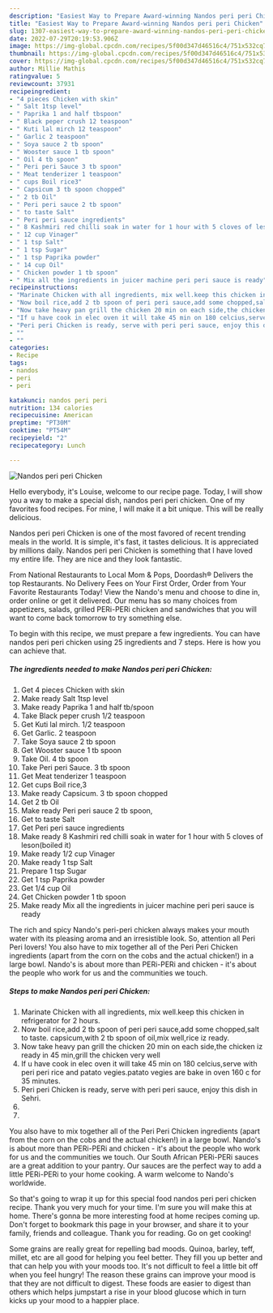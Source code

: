 ```yaml
---
description: "Easiest Way to Prepare Award-winning Nandos peri peri Chicken"
title: "Easiest Way to Prepare Award-winning Nandos peri peri Chicken"
slug: 1307-easiest-way-to-prepare-award-winning-nandos-peri-peri-chicken
date: 2022-07-29T20:19:53.906Z
image: https://img-global.cpcdn.com/recipes/5f00d347d46516c4/751x532cq70/nandos-peri-peri-chicken-recipe-main-photo.jpg
thumbnail: https://img-global.cpcdn.com/recipes/5f00d347d46516c4/751x532cq70/nandos-peri-peri-chicken-recipe-main-photo.jpg
cover: https://img-global.cpcdn.com/recipes/5f00d347d46516c4/751x532cq70/nandos-peri-peri-chicken-recipe-main-photo.jpg
author: Millie Mathis
ratingvalue: 5
reviewcount: 37931
recipeingredient:
- "4 pieces Chicken with skin"
- " Salt 1tsp level"
- " Paprika 1 and half tbspoon"
- " Black peper crush 12 teaspoon"
- " Kuti lal mirch 12 teaspoon"
- " Garlic 2 teaspoon"
- " Soya sauce 2 tb spoon"
- " Wooster sauce 1 tb spoon"
- " Oil 4 tb spoon"
- " Peri peri Sauce 3 tb spoon"
- " Meat tenderizer 1 teaspoon"
- " cups Boil rice3"
- " Capsicum 3 tb spoon chopped"
- " 2 tb Oil"
- " Peri peri sauce 2 tb spoon"
- " to taste Salt"
- " Peri peri sauce ingredients"
- " 8 Kashmiri red chilli soak in water for 1 hour with 5 cloves of lesonboiled it"
- " 12 cup Vinager"
- " 1 tsp Salt"
- " 1 tsp Sugar"
- " 1 tsp Paprika powder"
- " 14 cup Oil"
- " Chicken powder 1 tb spoon"
- " Mix all the ingredients in juicer machine peri peri sauce is ready"
recipeinstructions:
- "Marinate Chicken with all ingredients, mix well.keep this chicken in refrigerator for 2 hours."
- "Now boil rice,add 2 tb spoon of peri peri sauce,add some chopped,salt to taste. capsicum,with 2 tb spoon of oil,mix well,rice iz ready."
- "Now take heavy pan grill the chicken 20 min on each side,the chicken iz ready in 45 min,grill the chicken very well"
- "If u have cook in elec oven it will take 45 min on 180 celcius,serve with peri peri rice and patato vegies.patato vegies are bake in oven 160 c for 35 minutes."
- "Peri peri Chicken is ready, serve with peri peri sauce, enjoy this dish in Sehri."
- ""
- ""
categories:
- Recipe
tags:
- nandos
- peri
- peri

katakunci: nandos peri peri 
nutrition: 134 calories
recipecuisine: American
preptime: "PT30M"
cooktime: "PT54M"
recipeyield: "2"
recipecategory: Lunch

---
```



![Nandos peri peri Chicken](https://img-global.cpcdn.com/recipes/5f00d347d46516c4/751x532cq70/nandos-peri-peri-chicken-recipe-main-photo.jpg)

Hello everybody, it's Louise, welcome to our recipe page. Today, I will show you a way to make a special dish, nandos peri peri chicken. One of my favorites food recipes. For mine, I will make it a bit unique. This will be really delicious.

Nandos peri peri Chicken is one of the most favored of recent trending meals in the world. It is simple, it's fast, it tastes delicious. It is appreciated by millions daily. Nandos peri peri Chicken is something that I have loved my entire life. They are nice and they look fantastic.

From National Restaurants to Local Mom &amp; Pops, Doordash® Delivers the top Restaurants. No Delivery Fees on Your First Order, Order from Your Favorite Restaurants Today! View the Nando&#39;s menu and choose to dine in, order online or get it delivered. Our menu has so many choices from appetizers, salads, grilled PERi-PERi chicken and sandwiches that you will want to come back tomorrow to try something else.


To begin with this recipe, we must prepare a few ingredients. You can have nandos peri peri chicken using 25 ingredients and 7 steps. Here is how you can achieve that.

<!--inarticleads1-->

##### The ingredients needed to make Nandos peri peri Chicken:

1. Get 4 pieces Chicken with skin
1. Make ready  Salt 1tsp level
1. Make ready  Paprika 1 and half tb/spoon
1. Take  Black peper crush 1/2 teaspoon
1. Get  Kuti lal mirch. 1/2 teaspoon
1. Get  Garlic. 2 teaspoon
1. Take  Soya sauce 2 tb spoon
1. Get  Wooster sauce 1 tb spoon
1. Take  Oil. 4 tb spoon
1. Take  Peri peri Sauce. 3 tb spoon
1. Get  Meat tenderizer 1 teaspoon
1. Get  cups Boil rice,3
1. Make ready  Capsicum. 3 tb spoon chopped
1. Get  2 tb Oil
1. Make ready  Peri peri sauce 2 tb spoon,
1. Get  to taste Salt
1. Get  Peri peri sauce ingredients
1. Make ready  8 Kashmiri red chilli soak in water for 1 hour with 5 cloves of leson(boiled it)
1. Make ready  1/2 cup Vinager
1. Make ready  1 tsp Salt
1. Prepare  1 tsp Sugar
1. Get  1 tsp Paprika powder
1. Get  1/4 cup Oil
1. Get  Chicken powder 1 tb spoon
1. Make ready  Mix all the ingredients in juicer machine peri peri sauce is ready


The rich and spicy Nando&#39;s peri-peri chicken always makes your mouth water with its pleasing aroma and an irresistible look. So, attention all Peri Peri lovers! You also have to mix together all of the Peri Peri Chicken ingredients (apart from the corn on the cobs and the actual chicken!) in a large bowl. Nando&#39;s is about more than PERi-PERi and chicken - it&#39;s about the people who work for us and the communities we touch. 

<!--inarticleads2-->

##### Steps to make Nandos peri peri Chicken:

1. Marinate Chicken with all ingredients, mix well.keep this chicken in refrigerator for 2 hours.
1. Now boil rice,add 2 tb spoon of peri peri sauce,add some chopped,salt to taste. capsicum,with 2 tb spoon of oil,mix well,rice iz ready.
1. Now take heavy pan grill the chicken 20 min on each side,the chicken iz ready in 45 min,grill the chicken very well
1. If u have cook in elec oven it will take 45 min on 180 celcius,serve with peri peri rice and patato vegies.patato vegies are bake in oven 160 c for 35 minutes.
1. Peri peri Chicken is ready, serve with peri peri sauce, enjoy this dish in Sehri.
1. 
1. 


You also have to mix together all of the Peri Peri Chicken ingredients (apart from the corn on the cobs and the actual chicken!) in a large bowl. Nando&#39;s is about more than PERi-PERi and chicken - it&#39;s about the people who work for us and the communities we touch. Our South African PERi-PERi sauces are a great addition to your pantry. Our sauces are the perfect way to add a little PERi-PERi to your home cooking. A warm welcome to Nando&#39;s worldwide. 

So that's going to wrap it up for this special food nandos peri peri chicken recipe. Thank you very much for your time. I'm sure you will make this at home. There's gonna be more interesting food at home recipes coming up. Don't forget to bookmark this page in your browser, and share it to your family, friends and colleague. Thank you for reading. Go on get cooking!

Some grains are really great for repelling bad moods. Quinoa, barley, teff, millet, etc are all good for helping you feel better. They fill you up better and that can help you with your moods too. It's not difficult to feel a little bit off when you feel hungry! The reason these grains can improve your mood is that they are not difficult to digest. These foods are easier to digest than others which helps jumpstart a rise in your blood glucose which in turn kicks up your mood to a happier place.
